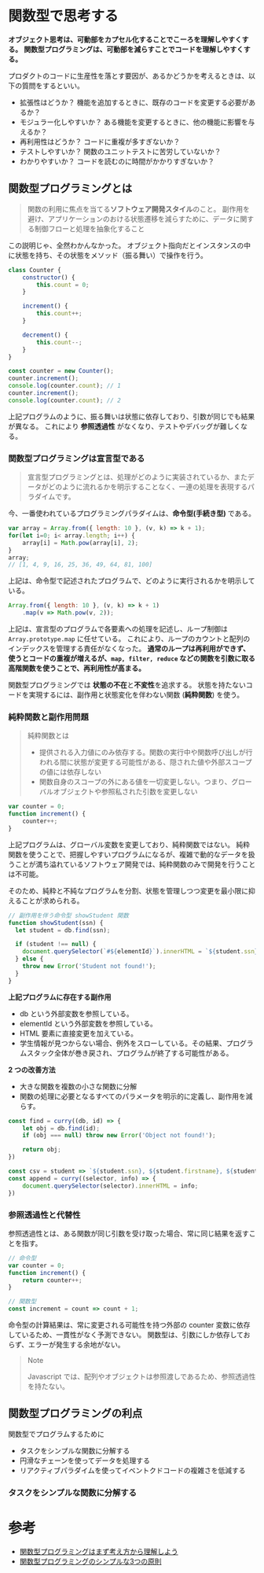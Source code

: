 # 関数型で思考する

**オブジェクト思考は、可動部をカプセル化することでこーろを理解しやすくする。**
**関数型プログラミングは、可動部を減らすことでコードを理解しやすくする。**

プロダクトのコードに生産性を落とす要因が、あるかどうかを考えるときは、以下の質問をするといい。

- 拡張性はどうか？
    機能を追加するときに、既存のコードを変更する必要があるか？
- モジュラー化しやすいか？
    ある機能を変更するときに、他の機能に影響を与えるか？
- 再利用性はどうか？
    コードに重複が多すぎないか？
- テストしやすいか？
    関数のユニットテストに苦労していないか？
- わかりやすいか？
    コードを読むのに時間がかかりすぎないか？

## 関数型プログラミングとは

> 関数の利用に焦点を当てる**ソフトウェア開発スタイル**のこと。
> 副作用を避け、アプリケーションのおける状態遷移を減らすために、データに関する制御フローと処理を抽象化すること

この説明じゃ、全然わかんなかった。
オブジェクト指向だとインスタンスの中に状態を持ち、その状態をメソッド（振る舞い）で操作を行う。

```javascript
class Counter {
    constructor() {
        this.count = 0;
    }

    increment() {
        this.count++;
    }

    decrement() {
        this.count--;
    }
}

const counter = new Counter();
counter.increment();
console.log(counter.count); // 1
counter.increment();
console.log(counter.count); // 2
```

上記プログラムのように、振る舞いは状態に依存しており、引数が同じでも結果が異なる。
これにより **参照透過性** がなくなり、テストやデバッグが難しくなる。

### 関数型プログラミングは宣言型である

> 宣言型プログラミングとは、処理がどのように実装されているか、またデータがどのように流れるかを明示することなく、一連の処理を表現するパラダイムです。

今、一番使われているプログラミングパラダイムは、**命令型(手続き型)** である。

```javascript
var array = Array.from({ length: 10 }, (v, k) => k + 1);
for(let i=0; i< array.length; i++) {
    array[i] = Math.pow(array[i], 2);
}
array;
// [1, 4, 9, 16, 25, 36, 49, 64, 81, 100]

```

上記は、命令型で記述されたプログラムで、どのように実行されるかを明示している。

```javascript
Array.from({ length: 10 }, (v, k) => k + 1)
    .map(v => Math.pow(v, 2));
```

上記は、宣言型のプログラムで各要素への処理を記述し、ループ制御は `Array.prototype.map` に任せている。
これにより、ループのカウントと配列のインデックスを管理する責任がなくなった。
**通常のループは再利用ができず、使うとコードの重複が増えるが、`map, filter, reduce` などの関数を引数に取る高階関数を使うことで、再利用性が高まる。**

関数型プログラミングでは **状態の不在**と**不変性**を追求する。
状態を持たないコードを実現するには、副作用と状態変化を伴わない関数 (**純粋関数**) を使う。

### 純粋関数と副作用問題

> 純粋関数とは
> - 提供される入力値にのみ依存する。関数の実行中や関数呼び出しが行われる間に状態が変更する可能性がある、隠された値や外部スコープの値には依存しない
> - 関数自身のスコープの外にある値を一切変更しない。つまり、グローバルオブジェクトや参照私された引数を変更しない

```javascript
var counter = 0;
function increment() {
    counter++;
}
```

上記プログラムは、グローバル変数を変更しており、純粋関数ではない。
純粋関数を使うことで、把握しやすいプログラムになるが、複雑で動的なデータを扱うことが満ち溢れているソフトウェア開発では、純粋関数のみで開発を行うことは不可能。

そのため、純粋と不純なプログラムを分割、状態を管理しつつ変更を最小限に抑えることが求められる。

```javascript
// 副作用を伴う命令型 showStudent 関数
function showStudent(ssn) {
  let student = db.find(ssn);

  if (student !== null) {
    document.querySelector(`#${elementId}`).innerHTML = `${student.ssn}, ${student.firstname}, ${student.lastname}`;
  } else {
    throw new Error('Student not found!');
  }
}
```

**上記プログラムに存在する副作用**
- db という外部変数を参照している。
- elementId という外部変数を参照している。
- HTML 要素に直接変更を加えている。
- 学生情報が見つからない場合、例外をスローしている。その結果、プログラムスタック全体が巻き戻され、プログラムが終了する可能性がある。

**2 つの改善方法**
- 大きな関数を複数の小さな関数に分解
- 関数の処理に必要となるすべてのパラメータを明示的に定義し、副作用を減らす。


```javascript
const find = curry((db, id) => {
    let obj = db.find(id);
    if (obj === null) throw new Error('Object not found!');

    return obj;
})

const csv = student => `${student.ssn}, ${student.firstname}, ${student.lastname}`;
const append = curry((selector, info) => {
    document.querySelector(selector).innerHTML = info;
})
```

### 参照透過性と代替性

参照透過性とは、ある関数が同じ引数を受け取った場合、常に同じ結果を返すことを指す。

```javascript
// 命令型
var counter = 0;
function increment() {
    return counter++;
}

// 関数型
const increment = count => count + 1;
```

命令型の計算結果は、常に変更される可能性を持つ外部の counter 変数に依存しているため、一貫性がなく予測できない。
関数型は、引数にしか依存しておらず、エラーが発生する余地がない。

>> [!NOTE]
>> Javascript では、配列やオブジェクトは参照渡しであるため、参照透過性を持たない。

## 関数型プログラミングの利点

関数型でプログラムするために
- タスクをシンプルな関数に分解する
- 円滑なチェーンを使ってデータを処理する
- リアクティブパラダイムを使ってイベントクドコードの複雑さを低減する

### タスクをシンプルな関数に分解する


# 参考

- [関数型プログラミングはまず考え方から理解しよう](https://qiita.com/stkdev/items/5c021d4e5d54d56b927c)
- [関数型プログラミングのシンプルな3つの原則](https://zenn.dev/michiharu/articles/6f50e80d0eb818)

